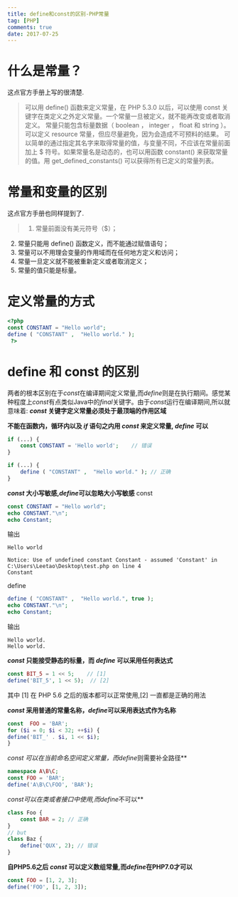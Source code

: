 ```yaml
---
title: define和const的区别-PHP常量
tag: [PHP]
comments: true
date: 2017-07-25
---
```






# 什么是常量？
这点官方手册上写的很清楚.
>可以用 define()  函数来定义常量，在 PHP 5.3.0 以后，可以使用 const 关键字在类定义之外定义常量。一个常量一旦被定义，就不能再改变或者取消定义。
常量只能包含标量数据（ boolean ， integer ， float  和 string ）。可以定义 resource  常量，但应尽量避免，因为会造成不可预料的结果。 
可以简单的通过指定其名字来取得常量的值，与变量不同，不应该在常量前面加上 $ 符号。如果常量名是动态的，也可以用函数 constant()  来获取常量的值。用 get_defined_constants()  可以获得所有已定义的常量列表。 

# 常量和变量的区别
这点官方手册也同样提到了.
>1. 常量前面没有美元符号（$）；  
2.  常量只能用 define()  函数定义，而不能通过赋值语句；  
3.  常量可以不用理会变量的作用域而在任何地方定义和访问；  
4.  常量一旦定义就不能被重新定义或者取消定义；  
5.  常量的值只能是标量。 

# 定义常量的方式

```php
<?php
const CONSTANT = "Hello world";
define ( "CONSTANT" ,  "Hello world." );
 ?> 
```

# define 和 const 的区别
两者的根本区别在于*const*在编译期间定义常量,而*define*则是在执行期间。感觉某种程度上*const*有点类似Java中的*final*关键字。由于*const*运行在编译期间,所以就意味着:
***const* 关键字定义常量必须处于最顶端的作用区域**

**不能在函数内，循环内以及 *if* 语句之内用 *const* 来定义常量, *define* 可以**

```php
if (...) {
    const CONSTANT = 'Hello world';    // 错误
}

if (...) {
    define ( "CONSTANT" ,  "Hello world." ); // 正确
}
```
***const* 大小写敏感,*define*可以忽略大小写敏感**
const

```php
const CONSTANT = "Hello world";
echo CONSTANT."\n";
echo Constant;
```
输出

```shell
Hello world

Notice: Use of undefined constant Constant - assumed 'Constant' in C:\Users\Leetao\Desktop\test.php on line 4
Constant
```

define

```php
define ( "CONSTANT" ,  "Hello world.", true );
echo CONSTANT."\n";
echo Constant;
```
输出

```shell
Hello world.
Hello world.
```

***const* 只能接受静态的标量，而 *define* 可以采用任何表达式**

```php
const BIT_5 = 1 << 5;    // [1]
define('BIT_5', 1 << 5);  // [2]
```
其中 [1] 在 PHP 5.6 之后的版本都可以正常使用,[2] 一直都是正确的用法

***const* 采用普通的常量名称，*define*可以采用表达式作为名称**

```php
const  FOO = 'BAR';
for ($i = 0; $i < 32; ++$i) {
define('BIT_' . $i, 1 << $i);
}
```

***const* 可以在当前命名空间定义常量，而*define*则需要补全路径**

```php
namespace A\B\C;
const FOO = 'BAR';
define('A\B\C\FOO', 'BAR');
```

***const*可以在类或者接口中使用,而*define*不可以**

```php
class Foo {
    const BAR = 2; // 正确
}
// but
class Baz {
    define('QUX', 2); // 错误
}
```

**自PHP5.6之后 *const* 可以定义数组常量,而*define*在PHP7.0才可以**

```php
const FOO = [1, 2, 3]; 
define('FOO', [1, 2, 3]); 
```


